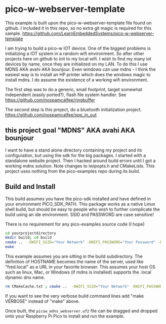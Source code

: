 # pico-w-webserver-template

This example is built upon the pico-w-webserver-template file found on github.
I included it in this repo, so no extra git magic is required for this
sample. https://github.com/LearnEmbeddedSystems/pico-w-webserver-template

I am trying to build a pico-w IOT device. One of the biggest problems is
initializing a IOT system in a random wifi environment. So after other
projects here on github to init to my local wifi. I wish to find my many iot
devices by name, once they are initialized on my LAN. To do this I use MDNS
AKA avahi AKA bounjour. Even windows can use mdns - I think the easiest way
is to install an HP printer which does the windows magic to install mdns.  I
do assume the existence of a working wifi environment.

The first step was to do a generic, small footprint, target somewhat
independent (easily ported?), flash file system handler. See
https://github.com/nospamcalfee/ringbuffer

The second step is this project, do a bluetooth initialization project.
https://github.com/nospamcalfee/spp_in_out

## this project goal "MDNS" AKA avahi AKA bounjour

I want to have a stand alone directory containing my project and its
configuration, but using the sdk for the big packages. I started with a
standalone website project. Then I hacked around build errors until I got a
working mdns solution. Note changes to lwipopts.h and CMakeLists. This
project uses nothing from the pico-examples repo during its build.


## Build and Install

This build assumes you have the pico-sdk installed and have defined in your
environment PICO_SDK_PATH. This package works as a native Linux shell build,
but should be easy to people who wish to further complicate the build using
an ide environment. SSID and PASSWORD are case sensitive!

There is no requirement for any pico-examples source code (I hope)

```bash
cd yourprojectdirectory
mkdir build; cd build
cmake ..  -DWIFI_SSID="Your Network" -DWIFI_PASSWORD="Your Password" -DHOSTNAME="fred"
make
```

This example assumes you are sitting in the build subdirectory. The definition
of HOSTNAME becomes the name of the server, used like "fred.local" as a URL
in your favorite browser. This assumes your host OS such as linux, Mac, or
Windows (if mdns is installed) supports the .local dynamic dns name.

```bash
rm CMakeCache.txt ; cmake ..  -DWIFI_SSID="Your Network" -DWIFI_PASSWORD="Your Password" -DHOSTNAME="fred"; make clean; make -j 8
```

If you want to see the very verbose build command lines add "make VERBOSE"
instead of "make" above.

Once built, the `picow_mdns_webserver.uf2` file can be dragged and dropped onto your
Raspberry Pi Pico to install and run the example.
